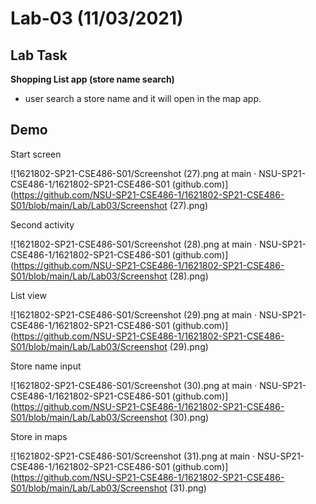 # Lab-03 (11/03/2021)

## Lab Task

**Shopping List app (store name search)**

- user search a store name and it will open in the map app.



## Demo

Start screen

![1621802-SP21-CSE486-S01/Screenshot (27).png at main · NSU-SP21-CSE486-1/1621802-SP21-CSE486-S01 (github.com)](https://github.com/NSU-SP21-CSE486-1/1621802-SP21-CSE486-S01/blob/main/Lab/Lab03/Screenshot (27).png)



Second activity

![1621802-SP21-CSE486-S01/Screenshot (28).png at main · NSU-SP21-CSE486-1/1621802-SP21-CSE486-S01 (github.com)](https://github.com/NSU-SP21-CSE486-1/1621802-SP21-CSE486-S01/blob/main/Lab/Lab03/Screenshot (28).png)

 

List view

![1621802-SP21-CSE486-S01/Screenshot (29).png at main · NSU-SP21-CSE486-1/1621802-SP21-CSE486-S01 (github.com)](https://github.com/NSU-SP21-CSE486-1/1621802-SP21-CSE486-S01/blob/main/Lab/Lab03/Screenshot (29).png)



Store name input

![1621802-SP21-CSE486-S01/Screenshot (30).png at main · NSU-SP21-CSE486-1/1621802-SP21-CSE486-S01 (github.com)](https://github.com/NSU-SP21-CSE486-1/1621802-SP21-CSE486-S01/blob/main/Lab/Lab03/Screenshot (30).png)



Store in maps 

![1621802-SP21-CSE486-S01/Screenshot (31).png at main · NSU-SP21-CSE486-1/1621802-SP21-CSE486-S01 (github.com)](https://github.com/NSU-SP21-CSE486-1/1621802-SP21-CSE486-S01/blob/main/Lab/Lab03/Screenshot (31).png)